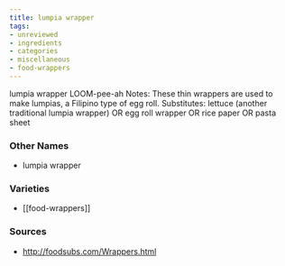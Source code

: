 ```yaml
---
title: lumpia wrapper
tags:
- unreviewed
- ingredients
- categories
- miscellaneous
- food-wrappers
---
```

lumpia wrapper LOOM-pee-ah Notes: These thin wrappers are used to make lumpias, a Filipino type of egg roll. Substitutes: lettuce (another traditional lumpia wrapper) OR egg roll wrapper OR rice paper OR pasta sheet

### Other Names

* lumpia wrapper

### Varieties

* [[food-wrappers]]

### Sources
* http://foodsubs.com/Wrappers.html
